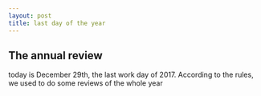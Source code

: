 ```yaml
---
layout: post
title: last day of the year  
---
```



## The annual review
today is December 29th, the last work day of 2017.
According to the rules, we used to do some reviews of the whole year

